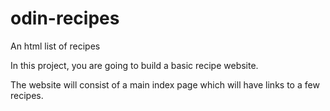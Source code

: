 # odin-recipes
An html list of recipes


In this project, you are going to build a basic recipe website.

The website will consist of a main index page which will have links to a few recipes. 
